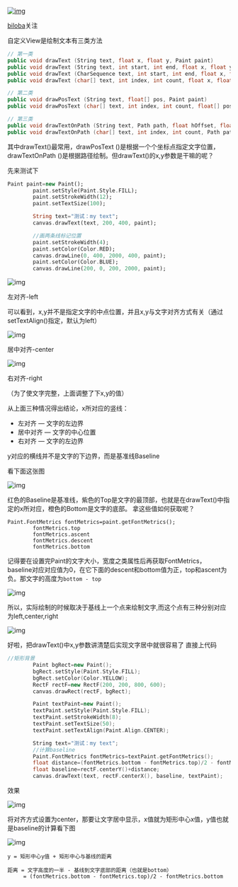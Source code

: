 [![img](https://upload.jianshu.io/users/upload_avatars/5734256/2c5ca10c-8991-4770-bcef-4f8f0217b13b.jpg?imageMogr2/auto-orient/strip|imageView2/1/w/96/h/96/format/webp)](https://www.jianshu.com/u/c1664cb26499)

[biloba](https://www.jianshu.com/u/c1664cb26499)关注

自定义View是绘制文本有三类方法


```cpp
// 第一类
public void drawText (String text, float x, float y, Paint paint)
public void drawText (String text, int start, int end, float x, float y, Paint paint)
public void drawText (CharSequence text, int start, int end, float x, float y, Paint paint)
public void drawText (char[] text, int index, int count, float x, float y, Paint paint)

// 第二类
public void drawPosText (String text, float[] pos, Paint paint)
public void drawPosText (char[] text, int index, int count, float[] pos, Paint paint)

// 第三类
public void drawTextOnPath (String text, Path path, float hOffset, float vOffset, Paint paint)
public void drawTextOnPath (char[] text, int index, int count, Path path, float hOffset, float vOffset, Paint paint)
```

其中drawText()最常用，drawPosText ()是根据一个个坐标点指定文字位置，drawTextOnPath ()是根据路径绘制。但drawText()的x,y参数是干嘛的呢？

先来测试下



```dart
Paint paint=new Paint();
        paint.setStyle(Paint.Style.FILL);
        paint.setStrokeWidth(12);
        paint.setTextSize(100);

        String text="测试：my text";
        canvas.drawText(text, 200, 400, paint);

        //画两条线标记位置
        paint.setStrokeWidth(4);
        paint.setColor(Color.RED);
        canvas.drawLine(0, 400, 2000, 400, paint);
        paint.setColor(Color.BLUE);
        canvas.drawLine(200, 0, 200, 2000, paint);
```



![img](https://upload-images.jianshu.io/upload_images/5734256-034ce9861f52b1d4.png?imageMogr2/auto-orient/strip|imageView2/2/w/299/format/webp)

左对齐-left

可以看到，x,y并不是指定文字的中点位置，并且x,y与文字对齐方式有关（通过setTextAlign()指定，默认为left）



![img](https://upload-images.jianshu.io/upload_images/5734256-a6c0fc7234bbf914.png?imageMogr2/auto-orient/strip|imageView2/2/w/234/format/webp)

居中对齐-center



![img](https://upload-images.jianshu.io/upload_images/5734256-aa80878af37cf346.png?imageMogr2/auto-orient/strip|imageView2/2/w/241/format/webp)

右对齐-right

（为了使文字完整，上面调整了下x,y的值）

从上面三种情况得出结论，x所对应的竖线：

- 左对齐 — 文字的左边界
- 居中对齐 — 文字的中心位置
- 右对齐 — 文字的左边界

y对应的横线并不是文字的下边界，而是基准线Baseline

看下面这张图



![img](https://upload-images.jianshu.io/upload_images/5734256-512082b482008a3e.png?imageMogr2/auto-orient/strip|imageView2/2/w/1200/format/webp)

红色的Baseline是基准线，紫色的Top是文字的最顶部，也就是在drawText()中指定的x所对应，橙色的Bottom是文字的底部。
拿这些值如何获取呢？



```undefined
Paint.FontMetrics fontMetrics=paint.getFontMetrics();
        fontMetrics.top
        fontMetrics.ascent
        fontMetrics.descent
        fontMetrics.bottom
```

记得要在设置完Paint的文字大小，宽度之类属性后再获取FontMetrics，
baseline对应对应值为0，在它下面的descent和bottom值为正，top和ascent为负。那文字的高度为`bottom - top`



![img](https://upload-images.jianshu.io/upload_images/5734256-64f218ab8594bb3a.png?imageMogr2/auto-orient/strip|imageView2/2/w/839/format/webp)

所以，实际绘制的时候取决于基线上一个点来绘制文字,而这个点有三种分别对应为left,center,right



![img](https://upload-images.jianshu.io/upload_images/5734256-1b709c4384247865.png?imageMogr2/auto-orient/strip|imageView2/2/w/553/format/webp)

好啦，把drawText()中x,y参数讲清楚后实现文字居中就很容易了
直接上代码



```cpp
//矩形背景
        Paint bgRect=new Paint();
        bgRect.setStyle(Paint.Style.FILL);
        bgRect.setColor(Color.YELLOW);
        RectF rectF=new RectF(200, 200, 800, 600);
        canvas.drawRect(rectF, bgRect);

        Paint textPaint=new Paint();
        textPaint.setStyle(Paint.Style.FILL);
        textPaint.setStrokeWidth(8);
        textPaint.setTextSize(50);
        textPaint.setTextAlign(Paint.Align.CENTER);

        String text="测试：my text";
        //计算baseline
        Paint.FontMetrics fontMetrics=textPaint.getFontMetrics();
        float distance=(fontMetrics.bottom - fontMetrics.top)/2 - fontMetrics.bottom;
        float baseline=rectF.centerY()+distance;
        canvas.drawText(text, rectF.centerX(), baseline, textPaint);
```

效果



![img](https://upload-images.jianshu.io/upload_images/5734256-8bf933b5d441a516.png?imageMogr2/auto-orient/strip|imageView2/2/w/216/format/webp)

将对齐方式设置为center，那要让文字居中显示，x值就为矩形中心x值，y值也就是baseline的计算看下图



![img](https://upload-images.jianshu.io/upload_images/5734256-3c9cf9b18ff4e8db.png?imageMogr2/auto-orient/strip|imageView2/2/w/551/format/webp)

```
y = 矩形中心y值 + 矩形中心与基线的距离
```



```undefined
距离 = 文字高度的一半 - 基线到文字底部的距离（也就是bottom）
     = (fontMetrics.bottom - fontMetrics.top)/2 - fontMetrics.bottom
```